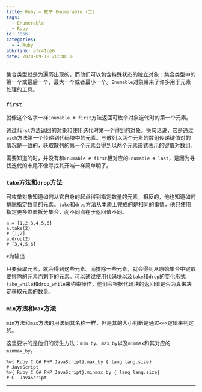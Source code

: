 ```yaml
---
title: Ruby – 枚举 Enumerable (二)
tags:
  - Enumerable
  - Ruby
id: '856'
categories:
  - - Ruby
abbrlink: afc41ce6
date: 2020-09-18 20:30:58
---
```


集合类型就是为遍历出现的，而他们可以包含特殊状态的独立对象：集合类型中的第一个或最后一个，最大一个或者最小一个。`Enumable`对象带来了许多用于元素处理的工具。

### `first`

就像这个名字一样`Enumable # first`方法返回可枚举对象迭代时的第一个元素。

通过`first`方法返回的对象和使用迭代时第一个得到的对象。换句话说，它是通过`each`方法第一个传递到代码块中的元素。与散列以两个元素的数组传递键值对的情况是一致的，获取散列的第一个元素会得到以两个元素形式表示的键值对数组。

需要知道的时，并没有和`Enumable # first`相对应的`Enumable # last`，是因为寻找迭代的末尾不像寻找其开端一样简单明了。

### `take`方法和`drop`方法

可枚举对象知道如何从它自身的起点得到指定数量的元素，相反的，他也知道如何排除指定数量的元素。`take`和`drop`方法从本质上完成的是相同的事情，他只使用指定更多位置拆分集合，而不同点在于返回值不同。

```
a = [1,2,3,4,5,6]
a.take(2)
# [1,2]
a.drop(2)
# [3,4,5,6]
```

`#`为输出

只要获取元素，就会得到这些元素。而排除一些元素，就会得到从原始集合中键取要排除的元素而剩下的元素。可以通过使用代码块以及`take`和`drop`的变化形式`take_while`和`drop_while`来约束操作，他们会根据代码块的返回值是否为真来决定获取元素的数量。

### `min`方法和`max`方法

`min`方法和`max`方法的用法同其名称一样，但是其的大小判断是通过`<=>`逻辑来判定的。

这里要讲的是他们的衍生方法：`min_by`、`max_by`以及`minmax`和其对应的`minmax_by`。

```
%w{ Ruby C C# PHP JavaScript}.max_by { lang lang.size}
# JavaScript
%w{ Ruby C C# PHP JavaScript}.minmax_by { lang lang.size}
# C  JavaScript
```

* * *